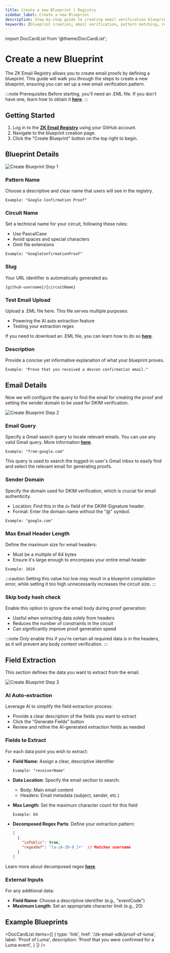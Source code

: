 ```yaml
---
title: Create a new Blueprint | Registry
sidebar_label: Create a new Blueprint
description: Step-by-step guide to creating email verification blueprints in the ZK Email Registry, including pattern configuration, field extraction, and AI-assisted setup
keywords: [blueprint creation, email verification, pattern matching, regex configuration, field extraction, AI auto-extraction, DKIM verification, circuit parameters, proof generation, email parsing]
---
```


import DocCardList from '@theme/DocCardList';

# Create a new Blueprint

<Head>
  <link 
    rel="preload" 
    as="image" 
    href="/img/registry/create-blueprint.webp"
    fetchpriority="high"
  />
</Head>

The ZK Email Registry allows you to create email proofs by defining a blueprint. This guide will walk you through the steps to create a new blueprint, ensuring you can set up a new email verification pattern.

:::note Prerequisites
Before starting, you'll need an .EML file. If you don't have one, learn how to obtain it [**here**](/docs/zk-email-sdk/get-eml-file).
:::

## Getting Started

1. Log in to the [**ZK Email Registry**](https://registry.zk.email) using your GitHub account.
2. Navigate to the blueprint creation page.
3. Click the "Create Blueprint" button on the top right to begin.

## Blueprint Details


![Create Blueprint Step 1](/img/registry/create-blueprint.webp)

### Pattern Name
Choose a descriptive and clear name that users will see in the registry.
```
Example: "Google Confirmation Proof"
```

### Circuit Name
Set a technical name for your circuit, following these rules:
- Use PascalCase
- Avoid spaces and special characters
- Omit file extensions
```
Example: "GoogleConfirmationProof"
```

### Slug
Your URL identifier is automatically generated as:
```
{github-username}/{circuitName}
```

### Test Email Upload
Upload a .EML file here. This file serves multiple purposes:
- Powering the AI auto extraction feature
- Testing your extraction regex

If you need to download an .EML file, you can learn how to do so [**here**](/zk-email-sdk/get-eml-file).

### Description
Provide a concise yet informative explanation of what your blueprint proves.
```
Example: "Prove that you received a devcon confirmation email."
```

## Email Details

Now we will configure the query to find the email for creating the proof and setting the sender domain to be used for DKIM verification.

![Create Blueprint Step 2](/img/registry/create-blueprint-step2.webp)

### Email Query
Specify a Gmail search query to locate relevant emails. You can use any valid Gmail query. More information [**here**](https://support.google.com/mail/answer/7190).
```
Example: "from:google.com"
```
This query is used to search the logged-in user's Gmail inbox to easily find and select the relevant email for generating proofs.

### Sender Domain
Specify the domain used for DKIM verification, which is crucial for email authenticity.
- Location: Find this in the `d=` field of the DKIM-Signature header.
- Format: Enter the domain name without the "@" symbol.
```
Example: "google.com"
```

### Max Email Header Length
Define the maximum size for email headers:
- Must be a multiple of 64 bytes
- Ensure it's large enough to encompass your entire email header
```
Example: 1024
```

:::caution
Setting this value too low may result in a blueprint compilation error, while setting it too high unnecessarily increases the circuit size.
:::

### Skip body hash check
Enable this option to ignore the email body during proof generation:
- Useful when extracting data solely from headers
- Reduces the number of constraints in the circuit
- Can significantly improve proof generation speed

:::note
Only enable this if you're certain all required data is in the headers, as it will prevent any body content verification.
:::

## Field Extraction

This section defines the data you want to extract from the email.

![Create Blueprint Step 3](/img/registry/create-blueprint-step3.webp)

### AI Auto-extraction
Leverage AI to simplify the field extraction process:
- Provide a clear description of the fields you want to extract
- Click the "Generate Fields" button
- Review and refine the AI-generated extraction fields as needed

### Fields to Extract
For each data point you wish to extract:
- **Field Name**: Assign a clear, descriptive identifier
  ```
  Example: "receiverName"
  ```

- **Data Location**: Specify the email section to search:
  - Body: Main email content
  - Headers: Email metadata (subject, sender, etc.)

- **Max Length**: Set the maximum character count for this field
  ```
  Example: 64
  ```

- **Decomposed Regex Parts**: Define your extraction pattern:
  ```json
  [
    {
      "isPublic": true,
      "regexDef": "[a-zA-Z0-9_]+"  // Matches username
    }
  ]
  ```

Learn more about decomposed regex [**here**](/zk-email-sdk/regex#decomposed-regex).

### External Inputs
For any additional data:
- **Field Name**: Choose a descriptive identifier (e.g., "eventCode")
- **Maximum Length**: Set an appropriate character limit (e.g., 20)

## Example Blueprints

<DocCardList
  items={[
    {
      type: 'link',
      href: '/zk-email-sdk/proof-of-luma',
      label: 'Proof of Luma',
      description: 'Proof that you were confirmed for a Luma event',
    }
  ]}
/>